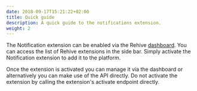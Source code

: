 ```yaml
---
date: 2018-09-17T15:21:22+02:00
title: Quick guide
description: A quick guide to the notifications extension.
weight: 2
---
```


The Notification extension can be enabled via the Rehive [dashboard](https://dashboard.rehive.com). You can access the list of Rehive extensions in the side bar. Simply activate the Notification extension to add it to the platform.

<aside class="notice">
	Once the extension is activated you can manage it via the dashboard or alternatively you can make use of the API directly. Do not activate the extension by calling the extension's activate endpoint directly.
</aside>
